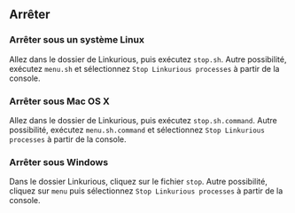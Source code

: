 ## Arrêter

### Arrêter sous un système Linux

Allez dans le dossier de Linkurious, puis exécutez `stop.sh`. Autre possibilité, exécutez  `menu.sh` et sélectionnez `Stop Linkurious processes` à partir de la console.

### Arrêter sous Mac OS X

Allez dans le dossier de Linkurious, puis exécutez  `stop.sh.command`. Autre possibilité, exécutez  `menu.sh.command` et sélectionnez `Stop Linkurious processes` à partir de la console.

### Arrêter sous Windows

Dans le dossier Linkurious, cliquez sur le fichier `stop`. Autre possibilité, cliquez sur `menu` puis sélectionnez `Stop Linkurious processes` à partir de la console.
